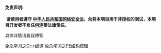 #### 免责声明:

​      **请使用者遵守 [中华人民共和国网络安全法](http://www.cac.gov.cn/2016-11/07/c_1119867116.htm)，勿将本项目用于非授权的测试，本项目开发者不负任何连带法律责任。**



具体详情请看我博客

[免杀学习之C++编译](https://www.ascotbe.com/2020/03/07/%E5%85%8D%E6%9D%80%E5%AD%A6%E4%B9%A0%E4%B9%8BC++%E7%BC%96%E8%AF%91/)
[免杀学习之PE结构梳理](https://www.ascotbe.com/2020/03/23/%E5%85%8D%E6%9D%80%E5%AD%A6%E4%B9%A0%E4%B9%8BPE%E7%BB%93%E6%9E%84%E6%A2%B3%E7%90%86/)
